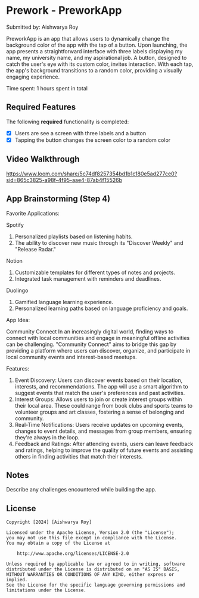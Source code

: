 # Prework - PreworkApp

Submitted by: Aishwarya Roy

PreworkApp is an app that  allows users to dynamically change the background color of the app with the tap of a button. Upon launching, the app presents a straightforward interface with three labels displaying my name, my university name, and my aspirational job. A button, designed to catch the user's eye with its custom color, invites interaction. With each tap, the app's background transitions to a random color, providing a visually engaging experience. 

Time spent: 1 hours spent in total

## Required Features

The following **required** functionality is completed:

- [x] Users are see a screen with three labels and a button
- [x] Tapping the button changes the screen color to a random color
 
## Video Walkthrough

https://www.loom.com/share/5c74df8257354bd1b1c180e5ad277ce0?sid=865c3825-a98f-4f95-aae4-87ab4f15526b

## App Brainstorming (Step 4)
Favorite Applications:

Spotify
 1. Personalized playlists based on listening habits.
 2. The ability to discover new music through its "Discover Weekly" and "Release Radar."
    
Notion
 1. Customizable templates for different types of notes and projects.
 2. Integrated task management with reminders and deadlines.
    
Duolingo
 1. Gamified language learning experience.
 2. Personalized learning paths based on language proficiency and goals.

App Idea:

Community Connect
In an increasingly digital world, finding ways to connect with local communities and engage in meaningful offline activities can be challenging. "Community Connect" aims to bridge this gap by providing a platform where users can discover, organize, and participate in local community events and interest-based meetups.

Features:
 1. Event Discovery: Users can discover events based on their location, interests, and recommendations. The app will use a smart algorithm 
    to suggest events that match the user's preferences and past activities.
 2. Interest Groups: Allows users to join or create interest groups within their local area. These could range from book clubs and sports 
    teams to volunteer groups and art classes, fostering a sense of belonging and community.
 3. Real-Time Notifications: Users receive updates on upcoming events, changes to event details, and messages from group members, ensuring 
    they're always in the loop.
 4. Feedback and Ratings: After attending events, users can leave feedback and ratings, helping to improve the quality of future events and 
    assisting others in finding activities that match their interests.

## Notes

Describe any challenges encountered while building the app.

## License

    Copyright [2024] [Aishwarya Roy]

    Licensed under the Apache License, Version 2.0 (the "License");
    you may not use this file except in compliance with the License.
    You may obtain a copy of the License at

        http://www.apache.org/licenses/LICENSE-2.0

    Unless required by applicable law or agreed to in writing, software
    distributed under the License is distributed on an "AS IS" BASIS,
    WITHOUT WARRANTIES OR CONDITIONS OF ANY KIND, either express or implied.
    See the License for the specific language governing permissions and
    limitations under the License.

